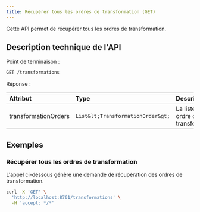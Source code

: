 ```yaml
---
title: Récupérer tous les ordres de transformation (GET)
---
```


Cette API permet de récupérer tous les ordres de transformation.

## Description technique de l'API

Point de terminaison :
```bash
GET /transformations
```

Réponse :

| Attribut             | Type                      | Description                          |
| :------------------- | :------------------------ | :----------------------------------- |
| transformationOrders | `List&lt;TransformationOrder&gt;` | La liste des ordre de transformation |

## Exemples

### Récupérer tous les ordres de transformation

L'appel ci-dessous génère une demande de récupération des ordres de transformation.

```bash
curl -X 'GET' \
  'http://localhost:8761/transformations' \
  -H 'accept: */*'
```
